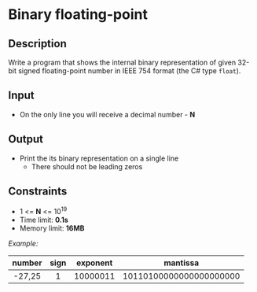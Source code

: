 # Binary floating-point

## Description
Write a program that shows the internal binary representation of given 32-bit signed floating-point number in IEEE 754 format (the C# type `float`).

## Input
- On the only line you will receive a decimal number - **N**

## Output
- Print the its binary representation on a single line
  - There should not be leading zeros

## Constraints
- 1 <= **N** <= 10<sup>19</sup>
- Time limit: **0.1s**
- Memory limit: **16MB**

_Example:_

| number | sign | exponent |         mantissa        |
|:------:|:----:|:--------:|:-----------------------:|
| -27,25 | 1    | 10000011 | 10110100000000000000000 |
